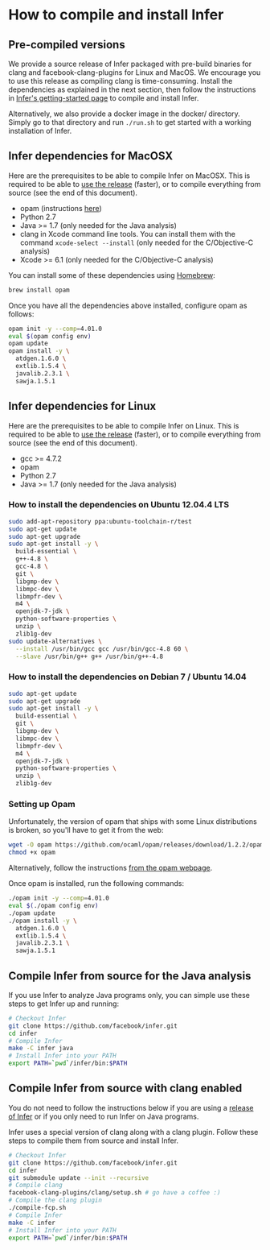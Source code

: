 # How to compile and install Infer

## Pre-compiled versions

We provide a source release of Infer packaged with pre-build binaries
for clang and facebook-clang-plugins for Linux and MacOS. We encourage
you to use this release as compiling clang is time-consuming. Install
the dependencies as explained in the next section, then follow the
instructions in [Infer's getting-started
page](http://fbinfer.com/docs/getting-started.html) to compile and
install Infer.

Alternatively, we also provide a docker image in the docker/
directory. Simply go to that directory and run `./run.sh` to get
started with a working installation of Infer.


## Infer dependencies for MacOSX

Here are the prerequisites to be able to compile Infer on MacOSX. This
is required to be able to [use the
release](http://fbinfer.com/docs/getting-started.html) (faster), or to
compile everything from source (see the end of this document).

- opam (instructions [here](https://opam.ocaml.org/doc/Install.html#OSX))
- Python 2.7
- Java >= 1.7 (only needed for the Java analysis)
- clang in Xcode command line tools. You can install them with the command
  `xcode-select --install` (only needed for the C/Objective-C analysis)
- Xcode >= 6.1 (only needed for the C/Objective-C analysis)

You can install some of these dependencies using
[Homebrew](http://brew.sh/):

```sh
brew install opam
```

Once you have all the dependencies above installed, configure opam as
follows:

```sh
opam init -y --comp=4.01.0
eval $(opam config env)
opam update
opam install -y \
  atdgen.1.6.0 \
  extlib.1.5.4 \
  javalib.2.3.1 \
  sawja.1.5.1
```


## Infer dependencies for Linux

Here are the prerequisites to be able to compile Infer on Linux. This
is required to be able to [use the
release](http://fbinfer.com/docs/getting-started.html) (faster), or to
compile everything from source (see the end of this document).

- gcc >= 4.7.2
- opam
- Python 2.7
- Java >= 1.7 (only needed for the Java analysis)

### How to install the dependencies on Ubuntu 12.04.4 LTS

```sh
sudo add-apt-repository ppa:ubuntu-toolchain-r/test
sudo apt-get update
sudo apt-get upgrade
sudo apt-get install -y \
  build-essential \
  g++-4.8 \
  gcc-4.8 \
  git \
  libgmp-dev \
  libmpc-dev \
  libmpfr-dev \
  m4 \
  openjdk-7-jdk \
  python-software-properties \
  unzip \
  zlib1g-dev
sudo update-alternatives \
  --install /usr/bin/gcc gcc /usr/bin/gcc-4.8 60 \
  --slave /usr/bin/g++ g++ /usr/bin/g++-4.8
```

### How to install the dependencies on Debian 7 / Ubuntu 14.04

```sh
sudo apt-get update
sudo apt-get upgrade
sudo apt-get install -y \
  build-essential \
  git \
  libgmp-dev \
  libmpc-dev \
  libmpfr-dev \
  m4 \
  openjdk-7-jdk \
  python-software-properties \
  unzip \
  zlib1g-dev
```

### Setting up Opam

Unfortunately, the version of opam that ships with some Linux
distributions is broken, so you'll have to get it from the web:

```sh
wget -O opam https://github.com/ocaml/opam/releases/download/1.2.2/opam-1.2.2-x86_64-Linux
chmod +x opam
```

Alternatively, follow the instructions [from the opam
webpage](https://opam.ocaml.org/doc/Install.html).

Once opam is installed, run the following commands:

```sh
./opam init -y --comp=4.01.0
eval $(./opam config env)
./opam update
./opam install -y \
  atdgen.1.6.0 \
  extlib.1.5.4 \
  javalib.2.3.1 \
  sawja.1.5.1
```


## Compile Infer from source for the Java analysis

If you use Infer to analyze Java programs only, you can simple use
these steps to get Infer up and running:

```sh
# Checkout Infer
git clone https://github.com/facebook/infer.git
cd infer
# Compile Infer
make -C infer java
# Install Infer into your PATH
export PATH=`pwd`/infer/bin:$PATH
```


## Compile Infer from source with clang enabled

You do not need to follow the instructions below if you are using a
[release of Infer](http://fbinfer.com/docs/getting-started.html) or if
you only need to run Infer on Java programs.

Infer uses a special version of clang along with a clang
plugin. Follow these steps to compile them from source and install
Infer.

```sh
# Checkout Infer
git clone https://github.com/facebook/infer.git
cd infer
git submodule update --init --recursive
# Compile clang
facebook-clang-plugins/clang/setup.sh # go have a coffee :)
# Compile the clang plugin
./compile-fcp.sh
# Compile Infer
make -C infer
# Install Infer into your PATH
export PATH=`pwd`/infer/bin:$PATH
```
